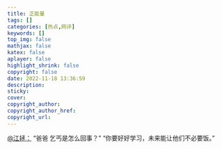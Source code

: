 ```yaml
---
title: 正能量
tags: []
categories: [热点,网评]
keywords: []
top_img: false
mathjax: false
katex: false
aplayer: false
highlight_shrink: false
copyright: false
date: 2022-11-18 13:36:59
description:
sticky:
cover:
copyright_author:
copyright_author_href:
copyright_url:
---
```


[@江拯：](https://music.163.com/#/song?id=1901371647)
“爸爸 乞丐是怎么回事？”
“你要好好学习，未来能让他们不必要饭。”